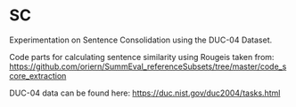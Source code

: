 # SC

Experimentation on Sentence Consolidation using the DUC-04 Dataset.

Code parts for calculating sentence similarity using Rougeis taken from: https://github.com/oriern/SummEval_referenceSubsets/tree/master/code_score_extraction

DUC-04 data can be found here:
https://duc.nist.gov/duc2004/tasks.html

